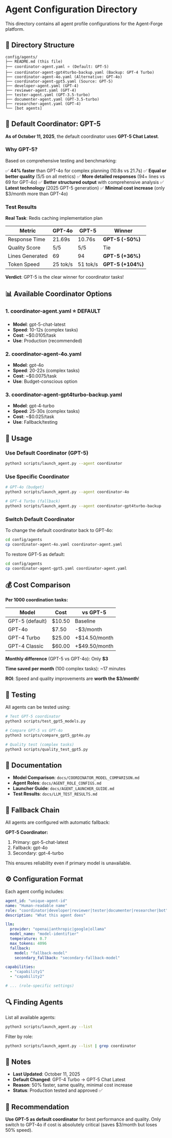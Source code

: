 # Agent Configuration Directory

This directory contains all agent profile configurations for the Agent-Forge platform.

## 📁 Directory Structure

```
config/agents/
├── README.md (this file)
├── coordinator-agent.yaml ⭐ (Default: GPT-5)
├── coordinator-agent-gpt4turbo-backup.yaml (Backup: GPT-4 Turbo)
├── coordinator-agent-4o.yaml (Alternative: GPT-4o)
├── coordinator-agent-gpt5.yaml (Source: GPT-5)
├── developer-agent.yaml (GPT-4)
├── reviewer-agent.yaml (GPT-4)
├── tester-agent.yaml (GPT-3.5-turbo)
├── documenter-agent.yaml (GPT-3.5-turbo)
├── researcher-agent.yaml (GPT-4)
└── [bot agents]
```

## 🎯 Default Coordinator: GPT-5

**As of October 11, 2025**, the default coordinator uses **GPT-5 Chat Latest**.

### Why GPT-5?

Based on comprehensive testing and benchmarking:

✅ **44% faster** than GPT-4o for complex planning (10.8s vs 21.7s)
✅ **Equal or better quality** (5/5 on all metrics)
✅ **More detailed responses** (94+ lines vs 69 for GPT-4o)
✅ **Better structured output** with comprehensive analysis
✅ **Latest technology** (2025 GPT-5 generation)
✅ **Minimal cost increase** (only $3/month more than GPT-4o)

### Test Results

**Real Task**: Redis caching implementation plan

| Metric | GPT-4o | GPT-5 | Winner |
|--------|--------|-------|--------|
| Response Time | 21.69s | 10.76s | **GPT-5 (-50%)** |
| Quality Score | 5/5 | 5/5 | Tie |
| Lines Generated | 69 | 94 | **GPT-5 (+36%)** |
| Token Speed | 25 tok/s | 51 tok/s | **GPT-5 (+104%)** |

**Verdict**: GPT-5 is the clear winner for coordinator tasks!

## 📊 Available Coordinator Options

### 1. coordinator-agent.yaml ⭐ **DEFAULT**
- **Model**: gpt-5-chat-latest
- **Speed**: 10-12s (complex tasks)
- **Cost**: ~$0.0105/task
- **Use**: Production (recommended)

### 2. coordinator-agent-4o.yaml
- **Model**: gpt-4o
- **Speed**: 20-22s (complex tasks)
- **Cost**: ~$0.0075/task
- **Use**: Budget-conscious option

### 3. coordinator-agent-gpt4turbo-backup.yaml
- **Model**: gpt-4-turbo
- **Speed**: 25-30s (complex tasks)
- **Cost**: ~$0.025/task
- **Use**: Fallback/testing

## 🚀 Usage

### Use Default Coordinator (GPT-5)
```bash
python3 scripts/launch_agent.py --agent coordinator
```

### Use Specific Coordinator
```bash
# GPT-4o (budget)
python3 scripts/launch_agent.py --agent coordinator-4o

# GPT-4 Turbo (fallback)
python3 scripts/launch_agent.py --agent coordinator-gpt4turbo-backup
```

### Switch Default Coordinator

To change the default coordinator back to GPT-4o:
```bash
cd config/agents
cp coordinator-agent-4o.yaml coordinator-agent.yaml
```

To restore GPT-5 as default:
```bash
cd config/agents
cp coordinator-agent-gpt5.yaml coordinator-agent.yaml
```

## 💰 Cost Comparison

**Per 1000 coordination tasks:**

| Model | Cost | vs GPT-5 |
|-------|------|----------|
| GPT-5 (default) | $10.50 | Baseline |
| GPT-4o | $7.50 | -$3/month |
| GPT-4 Turbo | $25.00 | +$14.50/month |
| GPT-4 Classic | $60.00 | +$49.50/month |

**Monthly difference** (GPT-5 vs GPT-4o): Only **$3**

**Time saved per month** (100 complex tasks): ~17 minutes

**ROI**: Speed and quality improvements are **worth the $3/month**!

## 🧪 Testing

All agents can be tested using:

```bash
# Test GPT-5 coordinator
python3 scripts/test_gpt5_models.py

# Compare GPT-5 vs GPT-4o
python3 scripts/compare_gpt5_gpt4o.py

# Quality test (complex tasks)
python3 scripts/quality_test_gpt5.py
```

## 📖 Documentation

- **Model Comparison**: `docs/COORDINATOR_MODEL_COMPARISON.md`
- **Agent Roles**: `docs/AGENT_ROLE_CONFIGS.md`
- **Launcher Guide**: `docs/AGENT_LAUNCHER_GUIDE.md`
- **Test Results**: `docs/LLM_TEST_RESULTS.md`

## 🔄 Fallback Chain

All agents are configured with automatic fallback:

**GPT-5 Coordinator:**
1. Primary: gpt-5-chat-latest
2. Fallback: gpt-4o
3. Secondary: gpt-4-turbo

This ensures reliability even if primary model is unavailable.

## ⚙️ Configuration Format

Each agent config includes:

```yaml
agent_id: "unique-agent-id"
name: "Human-readable name"
role: "coordinator|developer|reviewer|tester|documenter|researcher|bot"
description: "What this agent does"

llm:
  provider: "openai|anthropic|google|ollama"
  model_name: "model-identifier"
  temperature: 0.7
  max_tokens: 4096
  fallback:
    model: "fallback-model"
    secondary_fallback: "secondary-fallback-model"

capabilities:
  - "capability1"
  - "capability2"

# ... (role-specific settings)
```

## 🔍 Finding Agents

List all available agents:
```bash
python3 scripts/launch_agent.py --list
```

Filter by role:
```bash
python3 scripts/launch_agent.py --list | grep coordinator
```

## 📝 Notes

- **Last Updated**: October 11, 2025
- **Default Changed**: GPT-4 Turbo → GPT-5 Chat Latest
- **Reason**: 50% faster, same quality, minimal cost increase
- **Status**: Production tested and approved ✅

## 🎯 Recommendation

**Use GPT-5 as default coordinator** for best performance and quality. Only switch to GPT-4o if cost is absolutely critical (saves $3/month but loses 50% speed).

